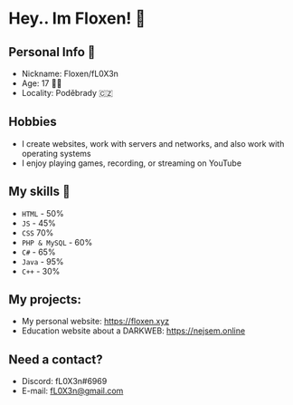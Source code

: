 # Hey.. Im Floxen! 👋


## Personal Info 🌟

- Nickname: Floxen/fL0X3n
- Age: 17 🙋‍♂️
- Locality: Poděbrady 🇨🇿

## Hobbies

- I create websites, work with servers and networks, and also work with operating systems
- I enjoy playing games, recording, or streaming on YouTube

## My skills 💪

  - ` HTML ` - 50%
  - ` JS ` - 45%
  - ` CSS ` 70%
  - ` PHP & MySQL ` - 60%
  - ` C# ` - 65%
  - ` Java ` - 95%
  - ` C++ ` - 30%

## My projects:

  - My personal website: <https://floxen.xyz>
  - Education website about a DARKWEB: <https://nejsem.online>

## Need a contact?

  - Discord: fL0X3n#6969
  - E-mail: fL0X3n@gmail.com

